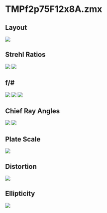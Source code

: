 # TMPf2p75F12x8A.zmx
## Layout
![](layout/3DLayout.png)
## Strehl Ratios
![](strehls/focal_plane_strehls.png)
![](strehls/sky_strehls.png)
## f/#
![](fNumbers/fnumber_av.png)
![](fNumbers/fnumber_hists.png)
![](fNumbers/fnumber_xy_direction_maps.png)
## Chief Ray Angles
![](chief_ray/chief_ray_angles_hist.png)
![](chief_ray/chief_ray_angles_map.png)
## Plate Scale
![](plate_scale/plate_scale.png)
## Distortion
![](distortion/distortion.png)
## Ellipticity
![](ellipticity/ellipticity.png)
